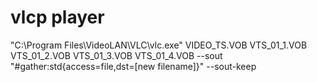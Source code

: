 # vlcp player
"C:\Program Files\VideoLAN\VLC\vlc.exe" VIDEO_TS.VOB VTS_01_1.VOB VTS_01_2.VOB VTS_01_3.VOB VTS_01_4.VOB --sout "#gather:std{access=file,dst=[new filename]}" --sout-keep
